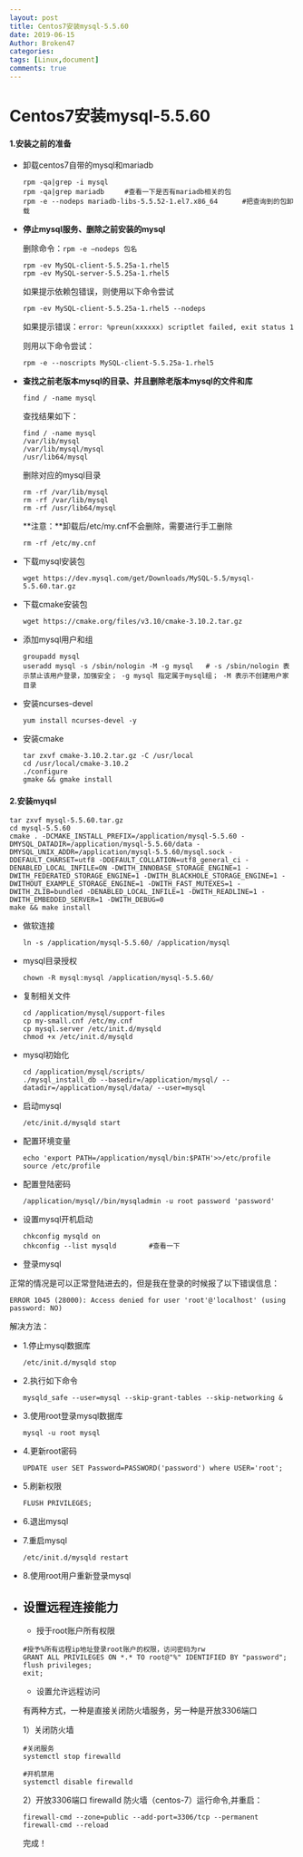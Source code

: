 ```yaml
---
layout: post
title: Centos7安装mysql-5.5.60
date: 2019-06-15
Author: Broken47
categories: 
tags: [Linux,document]
comments: true
---
```


# Centos7安装mysql-5.5.60

#### 1.安装之前的准备

- 卸载centos7自带的mysql和mariadb

  ```
  rpm -qa|grep -i mysql
  rpm -qa|grep mariadb     #查看一下是否有mariadb相关的包
  rpm -e --nodeps mariadb-libs-5.5.52-1.el7.x86_64      #把查询到的包卸载
  ```

- **停止mysql服务、删除之前安装的mysql**

  删除命令：`rpm -e –nodeps 包名`

  ```
  rpm -ev MySQL-client-5.5.25a-1.rhel5 
  rpm -ev MySQL-server-5.5.25a-1.rhel5
  ```

  如果提示依赖包错误，则使用以下命令尝试

  ```
  rpm -ev MySQL-client-5.5.25a-1.rhel5 --nodeps
  ```

  如果提示错误：`error: %preun(xxxxxx) scriptlet failed, exit status 1`

  则用以下命令尝试：

  ```
  rpm -e --noscripts MySQL-client-5.5.25a-1.rhel5
  ```

- **查找之前老版本mysql的目录、并且删除老版本mysql的文件和库**

  ```
  find / -name mysql
  ```

  查找结果如下：

  ```
  find / -name mysql 
  /var/lib/mysql
  /var/lib/mysql/mysql
  /usr/lib64/mysql
  ```

  删除对应的mysql目录

  ```
  rm -rf /var/lib/mysql
  rm -rf /var/lib/mysql
  rm -rf /usr/lib64/mysql
  ```

  

  **注意：**卸载后/etc/my.cnf不会删除，需要进行手工删除

  ```
  rm -rf /etc/my.cnf
  ```

- 下载mysql安装包

  ```
  wget https://dev.mysql.com/get/Downloads/MySQL-5.5/mysql-5.5.60.tar.gz
  ```

- 下载cmake安装包

  ```
  wget https://cmake.org/files/v3.10/cmake-3.10.2.tar.gz
  ```

- 添加mysql用户和组

  ```
  groupadd mysql
  useradd mysql -s /sbin/nologin -M -g mysql   # -s /sbin/nologin 表示禁止该用户登录，加强安全； -g mysql 指定属于mysql组； -M 表示不创建用户家目录
  ```

- 安装ncurses-devel

  ```
  yum install ncurses-devel -y
  ```

- 安装cmake

  ```
  tar zxvf cmake-3.10.2.tar.gz -C /usr/local
  cd /usr/local/cmake-3.10.2
  ./configure
  gmake && gmake install
  ```

#### 2.安装myqsl

```
tar zxvf mysql-5.5.60.tar.gz
cd mysql-5.5.60
cmake . -DCMAKE_INSTALL_PREFIX=/application/mysql-5.5.60 -DMYSQL_DATADIR=/application/mysql-5.5.60/data -DMYSQL_UNIX_ADDR=/application/mysql-5.5.60/mysql.sock -DDEFAULT_CHARSET=utf8 -DDEFAULT_COLLATION=utf8_general_ci -DENABLED_LOCAL_INFILE=ON -DWITH_INNOBASE_STORAGE_ENGINE=1 -DWITH_FEDERATED_STORAGE_ENGINE=1 -DWITH_BLACKHOLE_STORAGE_ENGINE=1 -DWITHOUT_EXAMPLE_STORAGE_ENGINE=1 -DWITH_FAST_MUTEXES=1 -DWITH_ZLIB=bundled -DENABLED_LOCAL_INFILE=1 -DWITH_READLINE=1 -DWITH_EMBEDDED_SERVER=1 -DWITH_DEBUG=0
make && make install
```

- 做软连接

  ```
  ln -s /application/mysql-5.5.60/ /application/mysql
  ```

- mysql目录授权

  ```
  chown -R mysql:mysql /application/mysql-5.5.60/
  ```

- 复制相关文件

  ```
  cd /application/mysql/support-files
  cp my-small.cnf /etc/my.cnf
  cp mysql.server /etc/init.d/mysqld
  chmod +x /etc/init.d/mysqld
  ```

- mysql初始化

  ```
  cd /application/mysql/scripts/
  ./mysql_install_db --basedir=/application/mysql/ --datadir=/application/mysql/data/ --user=mysql
  ```

- 启动mysql

  ```
  /etc/init.d/mysqld start
  ```

- 配置环境变量

  ```
  echo 'export PATH=/application/mysql/bin:$PATH'>>/etc/profile
  source /etc/profile
  ```

- 配置登陆密码

  ```
  /application/mysql//bin/mysqladmin -u root password 'password'
  ```

- 设置mysql开机启动

  ```
  chkconfig mysqld on
  chkconfig --list mysqld        #查看一下
  ```

- 登录mysql

正常的情况是可以正常登陆进去的，但是我在登录的时候报了以下错误信息：

```
ERROR 1045 (28000): Access denied for user 'root'@'localhost' (using password: NO)
```

解决方法：

- 1.停止mysql数据库

  ```
  /etc/init.d/mysqld stop
  ```

- 2.执行如下命令

  ```
  mysqld_safe --user=mysql --skip-grant-tables --skip-networking &   
  ```

- 3.使用root登录mysql数据库

  ```
  mysql -u root mysql
  ```

- 4.更新root密码

  ```
  UPDATE user SET Password=PASSWORD('password') where USER='root';
  ```

- 5.刷新权限

  ```
  FLUSH PRIVILEGES;
  ```

- 6.退出mysql

- 7.重启mysql

  ```
  /etc/init.d/mysqld restart
  ```

- 8.使用root用户重新登录mysql

- ## 设置远程连接能力

  - 授于root账户所有权限

  ```
  #授予%所有远程ip地址登录root账户的权限，访问密码为rw
  GRANT ALL PRIVILEGES ON *.* TO root@"%" IDENTIFIED BY "password";
  flush privileges;
  exit;
  ```

  - 设置允许远程访问

  有两种方式，一种是直接关闭防火墙服务，另一种是开放3306端口

  1）关闭防火墙

  ```
  #关闭服务
  systemctl stop firewalld
  
  #开机禁用
  systemctl disable firewalld
  ```

  2）开放3306端口 firewalld 防火墙（centos-7）运行命令,并重启：

  ```
  firewall-cmd --zone=public --add-port=3306/tcp --permanent
  firewall-cmd --reload
  ```

  完成！

